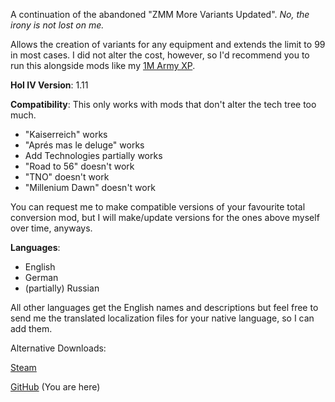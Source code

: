 A continuation of the abandoned "ZMM More Variants Updated". _No, the irony is not lost on me._

Allows the creation of variants for any equipment and extends the limit to 99 in most cases.
I did not alter the cost, however, so I'd recommend you to run this alongside mods like my [1M Army XP](https://steamcommunity.com/sharedfiles/filedetails/?id=1997147106).

**HoI IV Version**: 1.11

**Compatibility**: This only works with mods that don't alter the tech tree too much.
- "Kaiserreich" works
- "Aprés mas le deluge" works
- Add Technologies partially works
- "Road to 56" doesn't work
- "TNO" doesn't work
- "Millenium Dawn" doesn't work

You can request me to make compatible versions of your favourite total conversion mod, but I will make/update versions for the ones above myself over time, anyways.

**Languages**:
- English
- German
- (partially) Russian

All other languages get the English names and descriptions but feel free to send me the translated localization files for your native language, so I can add them.

Alternative Downloads:

[Steam](https://steamcommunity.com/sharedfiles/filedetails/?id=2804659784)

[GitHub](https://github.com/FGRemastered/ZMM_More_Variants_Continued) (You are here)
